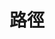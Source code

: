 # 路徑

<style lang="css" src="@/assets/css/login.css" />  #從src目錄開始找


<style lang="css" src="./assets/css/login.css" />  #從目前目錄開始找
